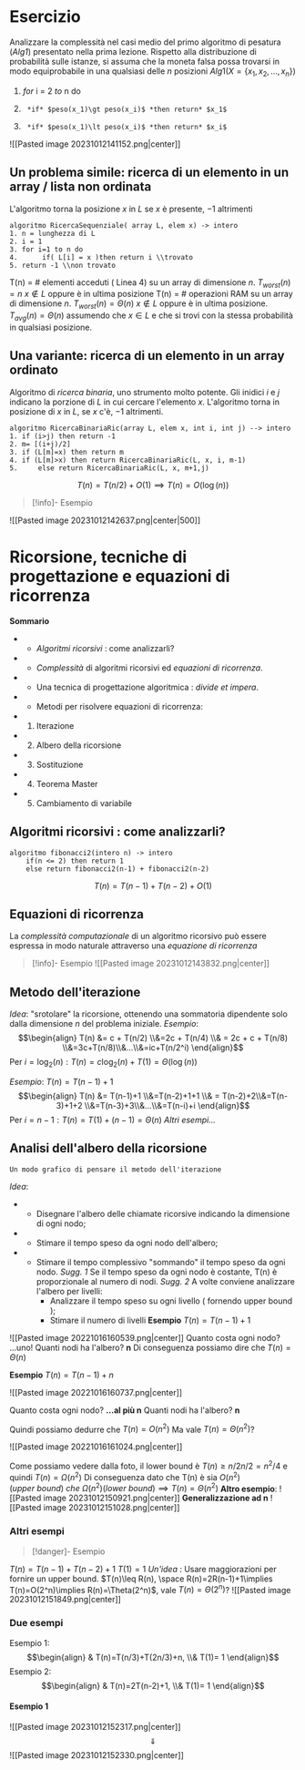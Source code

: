 # Esercizio
Analizzare la complessità nel casi medio del primo algoritmo di pesatura (*Alg1*) presentato nella prima lezione. Rispetto alla distribuzione di probabilità sulle istanze, si assuma che la moneta falsa possa trovarsi in modo equiprobabile in una qualsiasi delle $n$ posizioni
$Alg1(X=\{x_1, x_2, ..., x_n\})$ 
1. *for* i = 2 *to* n do
2.      *if* $peso(x_1)\gt peso(x_i)$ *then return* $x_1$
3.      *if* $peso(x_1)\lt peso(x_i)$ *then return* $x_i$
![[Pasted image 20231012141152.png|center]]
## Un problema simile: ricerca di un elemento in un array / lista non ordinata
L'algoritmo torna la posizione *x* in *L* se *x* è presente, $-1$ altrimenti
``` Pseudo-codice
algoritmo RicercaSequenziale( array L, elem x) -> intero
1. n = lunghezza di L
2. i = 1
3. for i=1 to n do
4.      if( L[i] = x )then return i \\trovato
5. return -1 \\non trovato
```
T(n) = # elementi acceduti ( Linea 4) su un array di dimensione *n*.
$T_{worst}(n) = n$                 $x\not\in L$ oppure è in ultima posizione
T(n) = # operazioni RAM su un array di dimensione *n*.
$T_{worst}(n) = \Theta (n)$            $x\not\in L$ oppure è in ultima posizione.
$T_{avg}(n)=\Theta (n)$    assumendo che $x\in L$ e che si trovi con la stessa probabilità in qualsiasi posizione.
## Una variante: ricerca di un elemento in un array ordinato
Algoritmo di *ricerca binaria*, uno strumento molto potente. Gli inidici $i$ e $j$ indicano la porzione di $L$ in cui cercare l'elemento $x$. L'algoritmo torna in posizione di $x$ in $L$, se $x$ c'è, $-1$ altrimenti.
```Pseudo-codice
algoritmo RicercaBinariaRic(array L, elem x, int i, int j) --> intero
1. if (i>j) then return -1
2. m= [(i+j)/2]
3. if (L[m]=x) then return m
4. if (L[m]>x) then return RicercaBinariaRic(L, x, i, m-1)
5.     else return RicercaBinariaRic(L, x, m+1,j)
```
$$T(n)=T(n/2)+O(1)\implies T(n) = O(\log(n))$$
>[!info]- Esempio

![[Pasted image 20231012142637.png|center|500]]
# Ricorsione, tecniche di progettazione e equazioni di ricorrenza
**Sommario**
- - *Algoritmi ricorsivi* : come analizzarli?
- - *Complessità* di algoritmi ricorsivi ed *equazioni di ricorrenza*.
- - Una tecnica di progettazione algoritmica : *divide et impera*.
- - Metodi per risolvere equazioni di ricorrenza:
- 1. Iterazione
- 2. Albero della ricorsione
- 3. Sostituzione
- 4. Teorema Master
- 5. Cambiamento di variabile
## Algoritmi ricorsivi : come analizzarli?
```Pseudo-codice
algoritmo fibonacci2(intero n) -> intero
	if(n <= 2) then return 1
	else return fibonacci2(n-1) + fibonacci2(n-2)
```
$$T(n)=T(n-1)+T(n-2)+O(1)$$
## Equazioni di ricorrenza
La *complessità computazionale* di un algoritmo ricorsivo può essere espressa in modo naturale attraverso una *equazione di ricorrenza*
>[!info]- Esempio
>![[Pasted image 20231012143832.png|center]]

## Metodo dell'iterazione
*Idea*: "srotolare" la ricorsione, ottenendo una sommatoria dipendente solo dalla dimensione $n$ del problema iniziale.
*Esempio*:
$$\begin{align} T(n) &= c + T(n/2)  \\&=2c + T(n/4) \\& = 2c + c + T(n/8) \\&=3c+T(n/8)\\&...\\&=ic+T(n/2^i) \end{align}$$
Per $i=\log_2(n): T(n)=c\log_2(n)+T(1)=\Theta(\log(n))$ 

*Esempio*: $T(n)=T(n-1)+1$
$$\begin{align} T(n) &= T(n-1)+1  \\&=T(n-2)+1+1 \\& = T(n-2)+2\\&=T(n-3)+1+2 \\&=T(n-3)+3\\&...\\&=T(n-i)+i \end{align}$$
Per $i = n-1:T(n) = T(1)+(n-1)=\Theta(n)$
*Altri esempi...*
## Analisi dell'albero della ricorsione
	Un modo grafico di pensare il metodo dell'iterazione
*Idea*: 
- - Disegnare l'albero delle chiamate ricorsive indicando la dimensione di ogni nodo;
- - Stimare il tempo speso da ogni nodo dell'albero;
- - Stimare il tempo complessivo "sommando" il tempo speso da ogni nodo.
*Sugg. 1*
	Se il tempo speso da ogni nodo è costante, T(n) è proporzionale al numero di nodi.
*Sugg. 2* 
	A volte conviene analizzare l'albero per livelli:
	- Analizzare il tempo speso su ogni livello ( fornendo upper bound );
	- Stimare il numero di livelli
**Esempio**
$T(n)=T(n-1)+1$

![[Pasted image 20221016160539.png|center]]
Quanto costa ogni nodo? ...uno!
Quanti nodi ha l'albero? **n**
Di conseguenza possiamo dire che $T(n)=\Theta(n)$

**Esempio**
$T(n)=T(n-1)+n$

![[Pasted image 20221016160737.png|center]]

Quanto costa ogni nodo? **...al più n**
Quanti nodi ha l'albero? **n**

Quindi possiamo dedurre che $T(n)=O(n^2)$
Ma vale $T(n)=\Theta(n^2)$?

![[Pasted image 20221016161024.png|center]]

Come possiamo vedere dalla foto, il lower bound è $T(n)\geq n/2n/2=n^2/4$ e quindi $T(n)=\Omega(n^2)$
Di conseguenza dato che T(n) è sia $O(n^2)(upper\:bound)\:che\:\Omega(n^2)(lower\:bound)\implies T(n)=\Theta(n^2)$ 
**Altro esempio**: 
![[Pasted image 20231012150921.png|center]]
**Generalizzazione ad n**
![[Pasted image 20231012151028.png|center]]

### Altri esempi
>[!danger]- Esempio 

$T(n)=T(n-1)+T(n-2)+1$
$T(1)=1$
*Un'idea* : Usare maggiorazioni per fornire un upper bound.
$T(n)\leq R(n), \space R(n)=2R(n-1)+1\implies T(n)=O(2^n)\implies R(n)=\Theta(2^n)$, vale $T(n)=\Theta(2^n)$? 
![[Pasted image 20231012151849.png|center]]

### Due esempi
Esempio 1: $$\begin{align} & T(n)=T(n/3)+T(2n/3)+n, \\& T(1)= 1 \end{align}$$Esempio 2: $$\begin{align} & T(n)=2T(n-2)+1, \\& T(1)= 1 \end{align}$$
#### Esempio 1
![[Pasted image 20231012152317.png|center]]
$$\Downarrow$$
![[Pasted image 20231012152330.png|center]]
